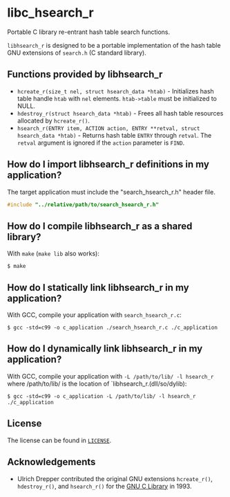 # libc_hsearch_r

Portable C library re-entrant hash table search functions.

`libhsearch_r` is designed to be a portable implementation of the hash table GNU extensions of `search.h` (C standard library).

Functions provided by libhsearch_r
----------------------------------

- `hcreate_r(size_t nel, struct hsearch_data *htab)` - Initializes hash table handle `htab` with `nel` elements. `htab->table` must be initialized to NULL.
- `hdestroy_r(struct hsearch_data *htab)` - Frees all hash table resources allocated by `hcreate_r()`.
- `hsearch_r(ENTRY item, ACTION action, ENTRY **retval, struct hsearch_data *htab)` - Returns hash table `ENTRY` through `retval`. The `retval` argument is ignored if the `action` parameter is `FIND`.

How do I import libhsearch_r definitions in my application?
-----------------------------------------------------------

The target application must include the "search_hsearch_r.h" header file.
```c
#include "../relative/path/to/search_hsearch_r.h"
```

How do I compile libhsearch_r as a shared library?
--------------------------------------------------

With `make` (`make lib` also works):
```console
$ make
```

How do I statically link libhsearch_r in my application?
--------------------------------------------------------

With GCC, compile your application with `search_hsearch_r.c`:
```console
$ gcc -std=c99 -o c_application ./search_hsearch_r.c ./c_application
```

How do I dynamically link libhsearch_r in my application?
--------------------------------------------------------

With GCC, compile your application with `-L /path/to/lib/ -l hsearch_r` where /path/to/lib/ is the location of `libhsearch_r.(dll/so/dylib):
```console
$ gcc -std=c99 -o c_application -L /path/to/lib/ -l hsearch_r ./c_application
```

License
-------

The license can be found in [`LICENSE`](https://github.com/mikhail-j/libc_hsearch_r/blob/master/LICENSE).

## Acknowledgements

- Ulrich Drepper contributed the original GNU extensions `hcreate_r()`, `hdestroy_r()`, and `hsearch_r()` for the [GNU C Library](https://www.gnu.org/software/libc/) in 1993.

